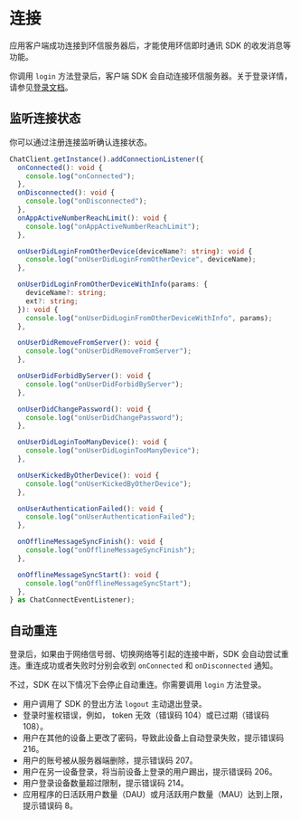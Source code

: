 # 连接

应用客户端成功连接到环信服务器后，才能使用环信即时通讯 SDK 的收发消息等功能。

你调用 `login` 方法登录后，客户端 SDK 会自动连接环信服务器。关于登录详情，请参见[登录文档](login.html)。

## 监听连接状态

你可以通过注册连接监听确认连接状态。

```TypeScript
ChatClient.getInstance().addConnectionListener({
  onConnected(): void {
    console.log("onConnected");
  },
  onDisconnected(): void {
    console.log("onDisconnected");
  },
  onAppActiveNumberReachLimit(): void {
    console.log("onAppActiveNumberReachLimit");
  },

  onUserDidLoginFromOtherDevice(deviceName?: string): void {
    console.log("onUserDidLoginFromOtherDevice", deviceName);
  },

  onUserDidLoginFromOtherDeviceWithInfo(params: {
    deviceName?: string;
    ext?: string;
  }): void {
    console.log("onUserDidLoginFromOtherDeviceWithInfo", params);
  },

  onUserDidRemoveFromServer(): void {
    console.log("onUserDidRemoveFromServer");
  },

  onUserDidForbidByServer(): void {
    console.log("onUserDidForbidByServer");
  },

  onUserDidChangePassword(): void {
    console.log("onUserDidChangePassword");
  },

  onUserDidLoginTooManyDevice(): void {
    console.log("onUserDidLoginTooManyDevice");
  },

  onUserKickedByOtherDevice(): void {
    console.log("onUserKickedByOtherDevice");
  },

  onUserAuthenticationFailed(): void {
    console.log("onUserAuthenticationFailed");
  },

  onOfflineMessageSyncFinish(): void {
    console.log("onOfflineMessageSyncFinish");
  },

  onOfflineMessageSyncStart(): void {
    console.log("onOfflineMessageSyncStart");
  },
} as ChatConnectEventListener);
```

## 自动重连

登录后，如果由于网络信号弱、切换网络等引起的连接中断，SDK 会自动尝试重连。重连成功或者失败时分别会收到 `onConnected` 和 `onDisconnected` 通知。

不过，SDK 在以下情况下会停止自动重连。你需要调用 `login` 方法登录。

- 用户调用了 SDK 的登出方法 `logout` 主动退出登录。
- 登录时鉴权错误，例如， token 无效（错误码 104）或已过期（错误码 108）。
- 用户在其他的设备上更改了密码，导致此设备上自动登录失败，提示错误码 216。
- 用户的账号被从服务器端删除，提示错误码 207。
- 用户在另一设备登录，将当前设备上登录的用户踢出，提示错误码 206。
- 用户登录设备数量超过限制，提示错误码 214。
- 应用程序的日活跃用户数量（DAU）或月活跃用户数量（MAU）达到上限，提示错误码 8。
